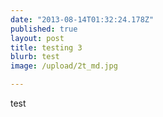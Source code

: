 ```yaml
---
date: "2013-08-14T01:32:24.178Z"
published: true
layout: post
title: testing 3
blurb: test
image: /upload/2t_md.jpg

---
```


test

